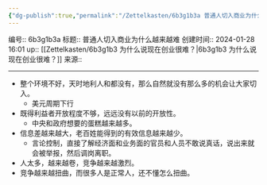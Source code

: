 ```yaml
---
{"dg-publish":true,"permalink":"/Zettelkasten/6b3g1b3a 普通人切入商业为什么越来越难/","dgPassFrontmatter":true}
---
```


编号:: 6b3g1b3a
标题:: 普通人切入商业为什么越来越难
创建时间:: 2024-01-28 16:01
up:: [[Zettelkasten/6b3g1b3 为什么说现在创业很难？\|6b3g1b3 为什么说现在创业很难？]]
来源:: 

---

- 整个环境不好，天时地利人和都没有，那么自然就没有那么多的机会让大家切入。
	- 美元周期下行
- 既得利益者开放程度不够，远远没有以前的开放性。
	- 中央和政府想要的蛋糕越来越多。
- 信息差越来越大，老百姓能得到的有效信息越来越少。
	- 言论控制，直接了解经济面和业务面的官员和人员不敢说真话，说出来就会被举报，然后调岗离职。
- 人太多，越来越卷，竞争越来越激烈。
- 竞争越来越扭曲，而很多人是正常人，还不懂怎么扭曲。


